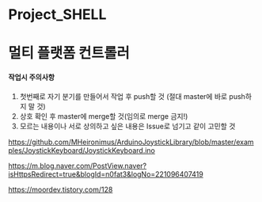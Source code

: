 # Project_SHELL

멀티 플랫폼 컨트롤러
===============



#### 작업시 주의사항

1. 첫번째로 자기 분기를 만들어서 작업 후 push할 것 (절대 master에 바로 push하지 말 것) 
2. 상호 확인 후 master에 merge할 것(임의로 merge 금지!)
3. 모르는 내용이나 서로 상의하고 싶은 내용은 Issue로 넘기고 같이 고민할 것



https://github.com/MHeironimus/ArduinoJoystickLibrary/blob/master/examples/JoystickKeyboard/JoystickKeyboard.ino

https://m.blog.naver.com/PostView.naver?isHttpsRedirect=true&blogId=n0fat3&logNo=221096407419

https://moordev.tistory.com/128
